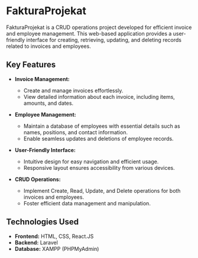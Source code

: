# FakturaProjekat

FakturaProjekat is a CRUD operations project developed for efficient invoice and employee management. This web-based application provides a user-friendly interface for creating, retrieving, updating, and deleting records related to invoices and employees.

## Key Features

- **Invoice Management:**
  - Create and manage invoices effortlessly.
  - View detailed information about each invoice, including items, amounts, and dates.

- **Employee Management:**
  - Maintain a database of employees with essential details such as names, positions, and contact information.
  - Enable seamless updates and deletions of employee records.

- **User-Friendly Interface:**
  - Intuitive design for easy navigation and efficient usage.
  - Responsive layout ensures accessibility from various devices.

- **CRUD Operations:**
  - Implement Create, Read, Update, and Delete operations for both invoices and employees.
  - Foster efficient data management and manipulation.

## Technologies Used

- **Frontend:** HTML, CSS, React.JS
- **Backend:** Laravel
- **Database:** XAMPP (PHPMyAdmin)

